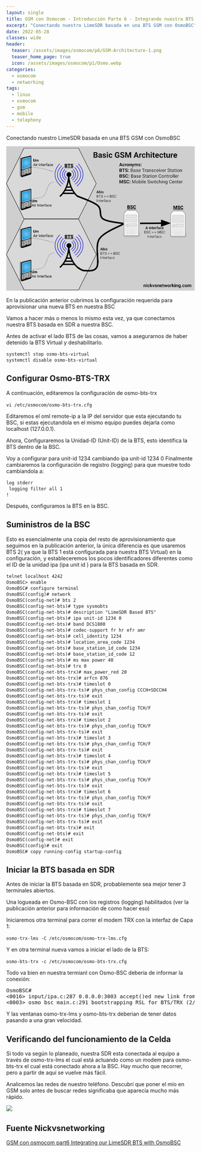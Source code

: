 ```yaml
---
layout: single
title: GSM con Osmocom - Introducción Parte 6 - Integrando nuestra BTS LimeSDR con OsmoBSC 
excerpt: "Conectando nuestro LimeSDR basada en una BTS GSM con OsmoBSC"
date: 2022-05-28
classes: wide
header:
  teaser: /assets/images/osmocom/p6/GSM-Architecture-1.png
  teaser_home_page: true
  icon: /assets/images/osmocom/p1/Osmo.webp
categories:
  - osmocom
  - networking
tags:
  - linux
  - osmocom
  - gsm
  - mobile
  - telephony
---
```


Conectando nuestro LimeSDR basada en una BTS GSM con OsmoBSC


![](/assets/images/osmocom/p6/GSM-Architecture-1.png)

En la publicación anterior cubrimos la configuración requerida para aprovisionar una nueva BTS en nuestra BSC

Vamos a hacer más o menos lo mismo esta vez, ya que conectamos nuestra BTS basada en SDR a  nuestra BSC. 

Antes de activar el lado BTS de las cosas, vamos a asegurarnos de haber detenido la BTS Virtual y deshabilitarlo. 

```
systemctl stop osmo-bts-virtual
systemctl disable osmo-bts-virtual
```

## Configurar Osmo-BTS-TRX

A continuación, editaremos la configuración de osmo-bts-trx 

```vi /etc/osmocom/osmo-bts-trx.cfg```

Editaremos el  oml remote-ip a la IP del servidor que esta ejecutando tu BSC, si estas ejecutandola en el mismo equipo puedes dejarla como localhost (127.0.0.1).

Ahora, Configuraremos la Unidad-ID (Unit-ID) de la BTS, esto identifica la BTS dentro de la BSC.

Voy a configurar para unit-id 1234 cambiando ipa unit-id 1234 0 
Finalmente cambiaremos la configuración de registro (logging) para que muestre todo cambiandola a: 

```
log stderr
 logging filter all 1
!
```

Después, configuramos la BTS en la BSC.

## Suministros de la BSC

Esto es esencialmente una copia del resto de aprovisionamiento que seguimos en la publicación anterior, la única diferencia es que usaremos BTS 2( ya que la BTS 1 está configurada para nuestra BTS Virtual) en la configuración, y estableceremos los pocos identificadores diferentes como el ID de la unidad ipa (ipa unit id ) para la BTS basada en SDR. 


```
telnet localhost 4242
OsmoBSC> enable
OsmoBSC# configure terminal
OsmoBSC(config)# network
OsmoBSC(config-net)# bts 2
OsmoBSC(config-net-bts)# type sysmobts
OsmoBSC(config-net-bts)# description "LimeSDR Based BTS"
OsmoBSC(config-net-bts)# ipa unit-id 1234 0
OsmoBSC(config-net-bts)# band DCS1800
OsmoBSC(config-net-bts)# codec-support fr hr efr amr
OsmoBSC(config-net-bts)# cell_identity 1234
OsmoBSC(config-net-bts)# location_area_code 1234
OsmoBSC(config-net-bts)# base_station_id_code 1234
OsmoBSC(config-net-bts)# base_station_id_code 12
OsmoBSC(config-net-bts)# ms max power 40
OsmoBSC(config-net-bts)# trx 0
OsmoBSC(config-net-bts-trx)# max_power_red 20
OsmoBSC(config-net-bts-trx)# arfcn 876
OsmoBSC(config-net-bts-trx)# timeslot 0
OsmoBSC(config-net-bts-trx-ts)# phys_chan_config CCCH+SDCCH4
OsmoBSC(config-net-bts-trx-ts)# exit
OsmoBSC(config-net-bts-trx)# timeslot 1
OsmoBSC(config-net-bts-trx-ts)# phys_chan_config TCH/F
OsmoBSC(config-net-bts-trx-ts)# exit
OsmoBSC(config-net-bts-trx)# timeslot 2
OsmoBSC(config-net-bts-trx-ts)# phys_chan_config TCH/F
OsmoBSC(config-net-bts-trx-ts)# exit
OsmoBSC(config-net-bts-trx)# timeslot 3
OsmoBSC(config-net-bts-trx-ts)# phys_chan_config TCH/F
OsmoBSC(config-net-bts-trx-ts)# exit
OsmoBSC(config-net-bts-trx)# timeslot 4
OsmoBSC(config-net-bts-trx-ts)# phys_chan_config TCH/F
OsmoBSC(config-net-bts-trx-ts)# exit
OsmoBSC(config-net-bts-trx)# timeslot 5
OsmoBSC(config-net-bts-trx-ts)# phys_chan_config TCH/F
OsmoBSC(config-net-bts-trx-ts)# exit
OsmoBSC(config-net-bts-trx)# timeslot 6
OsmoBSC(config-net-bts-trx-ts)# phys_chan_config TCH/F
OsmoBSC(config-net-bts-trx-ts)# exit
OsmoBSC(config-net-bts-trx)# timeslot 7
OsmoBSC(config-net-bts-trx-ts)# phys_chan_config TCH/F
OsmoBSC(config-net-bts-trx-ts)# exit 
OsmoBSC(config-net-bts-trx)# exit
OsmoBSC(config-net-bts)# exit
OsmoBSC(config-net)# exit
OsmoBSC(config)# exit 
OsmoBSC# copy running-config startup-config 
```

## Iniciar la BTS basada en SDR

Antes de iniciar la BTS basada en SDR,  probablemente sea  mejor tener 3 terminales abiertos.

Una logueada en Osmo-BSC  con los registros (logging) habilitados (ver la publicación anterior para información de como hacer eso) 

Iniciaremos otra terminal para correr el modem TRX con la interfaz de Capa 1:

```osmo-trx-lms -C /etc/osmocom/osmo-trx-lms.cfg```

Y en otra terminal nueva vamos a iniciar el lado de la BTS: 

```osmo-bts-trx -c /etc/osmocom/osmo-bts-trx.cfg```

Todo va bien  en nuestra termianl con Osmo-BSC debería  de informar la conexión:

<pre>
OsmoBSC#
<0016> input/ipa.c:287 0.0.0.0:3003 accept()ed new link from 10.0.1.252:39595
<0003> osmo_bsc_main.c:291 bootstrapping RSL for BTS/TRX (2/0) on ARFCN 875 using MCC-MNC 001-01 LAC=1234 CID=1234 BSIC=12
</pre>

Y las ventanas osmo-trx-lms y osmo-bts-trx deberian de tener datos pasando a una gran velocidad. 

## Verificando del funcionamiento de la Celda

Si todo va según lo planeado, nuestra SDR esta conectada al equipo a través de osmo-trx-lms el cual está actuando como un modem para osmo-bts-trx el cual está conectado ahora a la BSC. Hay mucho que recorrer, pero a partir de aquí se vuelve más fácil.

Analicemos las redes de nuestro teléfono. Descubrí que poner el mío en GSM solo antes de buscar redes significaba que aparecía mucho más rápido. 

![](/assets/images/osmocom/p6/Screenshot_2020-03-29-19-45-51.png)
## Fuente Nickvsnetworking

[GSM con osmocom part6 Integrating our LimeSDR BTS with OsmoBSC](https://nickvsnetworking.com/gsm-with-osmocom-part-6-integrating-our-limesdr-bts-with-osmobsc/)
